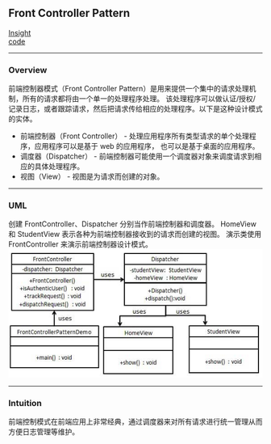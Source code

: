## Front Controller Pattern
[Insight](https://www.runoob.com/design-pattern/front-controller-pattern.html)  
[code](https://github.com/wan-h/Brainpower/blob/master/Code/CS/DesignPatterns/FrontControllerPattern.py)

---
### Overview  
前端控制器模式（Front Controller Pattern）是用来提供一个集中的请求处理机制，所有的请求都将由一个单一的处理程序处理。
该处理程序可以做认证/授权/记录日志，或者跟踪请求，然后把请求传给相应的处理程序。以下是这种设计模式的实体。  

* 前端控制器（Front Controller） - 处理应用程序所有类型请求的单个处理程序，应用程序可以是基于 web 的应用程序，
也可以是基于桌面的应用程序。  
* 调度器（Dispatcher） - 前端控制器可能使用一个调度器对象来调度请求到相应的具体处理程序。  
* 视图（View） - 视图是为请求而创建的对象。

---
### UML  
创建 FrontController、Dispatcher 分别当作前端控制器和调度器。
HomeView 和 StudentView 表示各种为前端控制器接收到的请求而创建的视图。
演示类使用 FrontController 来演示前端控制器设计模式。  
![](src/UML_0.png)  

---
### Intuition  
前端控制模式在前端应用上非常经典，通过调度器来对所有请求进行统一管理从而方便日志管理等维护。